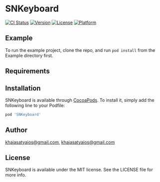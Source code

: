 # SNKeyboard

[![CI Status](https://img.shields.io/travis/khajasatyaios@gmail.com/SNKeyboard.svg?style=flat)](https://travis-ci.org/khajasatyaios@gmail.com/SNKeyboard)
[![Version](https://img.shields.io/cocoapods/v/SNKeyboard.svg?style=flat)](https://cocoapods.org/pods/SNKeyboard)
[![License](https://img.shields.io/cocoapods/l/SNKeyboard.svg?style=flat)](https://cocoapods.org/pods/SNKeyboard)
[![Platform](https://img.shields.io/cocoapods/p/SNKeyboard.svg?style=flat)](https://cocoapods.org/pods/SNKeyboard)

## Example

To run the example project, clone the repo, and run `pod install` from the Example directory first.

## Requirements

## Installation

SNKeyboard is available through [CocoaPods](https://cocoapods.org). To install
it, simply add the following line to your Podfile:

```ruby
pod 'SNKeyboard'
```

## Author

khajasatyaios@gmail.com, khajasatyaios@gmail.com

## License

SNKeyboard is available under the MIT license. See the LICENSE file for more info.
